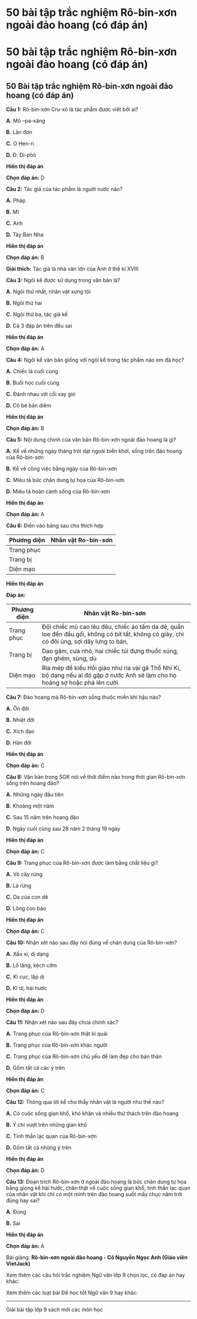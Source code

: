 # 50 bài tập trắc nghiệm Rô-bin-xơn ngoài đảo hoang (có đáp án)

# 50 bài tập trắc nghiệm Rô-bin-xơn ngoài đảo hoang (có đáp án)

## 50 Bài tập trắc nghiệm Rô-bin-xơn ngoài đảo hoang (có đáp án)

**Câu 1:** Rô-bin-xơn Cru-xô là tác phẩm được viết bởi ai?

**A.** Mô –pa-xăng

**B.** Lân đơn

**C.** O Hen-ri

**D.** Đ. Đi-phô

**Hiển thị đáp án**

**Chọn đáp án:** D

**Câu 2:** Tác giả của tác phẩm là người nước nào?

**A.** Pháp

**B.** Mĩ

**C.** Anh

**D.** Tây Ban Nha

**Hiển thị đáp án**

**Chọn đáp án:** B

**Giải thích:** Tác giả là nhà văn lớn của Anh ở thế kỉ XVIII

**Câu 3:** Ngôi kể được sử dụng trong văn bản là?

**A.** Ngôi thứ nhất, nhân vật xưng tôi

**B.** Ngôi thứ hai

**C.** Ngôi thứ ba, tác giả kể

**D.** Cả 3 đáp án trên đều sai

**Hiển thị đáp án**

**Chọn đáp án:** A

**Câu 4:** Ngôi kể văn bản giống với ngôi kể trong tác phẩm nào em đã học?

**A.** Chiếc lá cuối cùng

**B.** Buổi học cuối cùng

**C.** Đánh nhau với cối xay gió

**D.** Cô bé bán diêm

**Hiển thị đáp án**

**Chọn đáp án:** B

**Câu 5:** Nội dung chính của văn bản Rô-bin-xơn ngoài đảo hoang là gì?

**A.** Kể về những ngày tháng trôi dạt ngoài biển khơi, sống trên đảo hoang của Rô-bin-sơn

**B.** Kể về công việc hằng ngày của Rô-bin-xơn

**C.** Miêu tả bức chân dung tự họa của Rô-bin-xơn

**D.** Miêu tả hoàn cảnh sống của Rô-bin-xơn

**Hiển thị đáp án**

**Chọn đáp án:** A

**Câu 6:** Điền vào bảng sau cho thích hợp

Phương diện | Nhân vật Ro-bin-sơn  
---|---  
Trang phục |   
Trang bị |   
Diện mạo |   
**Hiển thị đáp án**

**Đáp án:**

Phương diện | Nhân vật Ro-bin-sơn  
---|---  
Trang phục | Đội chiếc mũ cao lêu đêu, chiếc áo tấm da dê, quần loe đến đầu gối, không có bít tất, không có giày, chỉ có đôi ủng, sợi dây lưng to bản,   
Trang bị | Dao găm, cưa nhỏ, hai chiếc túi đựng thuốc súng, đạn ghém, súng, dù  
Diện mạo | Ria mép để kiểu Hồi giáo như ria vài gã Thổ Nhĩ Kì, bộ dạng nếu ai đó gặp ở nước Anh sẽ làm cho họ hoảng sợ hoặc phá lên cười.  
  
**Câu 7:** Đảo hoang mà Rô-bin-xơn sống thuộc miền khí hậu nào?

**A.** Ôn đới

**B.** Nhiệt đới

**C.** Xích đạo

**D.** Hàn đới

**Hiển thị đáp án**

**Chọn đáp án:** C

**Câu 8:** Văn bản trong SGK nói về thời điểm nào trong thời gian Rô-bin-xơn sống trên hoang đảo?

**A.** Những ngày đầu tiên

**B.** Khoảng một năm

**C.** Sau 15 năm trên hoang đảo

**D.** Ngày cuối cùng sau 28 năm 2 tháng 19 ngày

**Hiển thị đáp án**

**Chọn đáp án:** C

**Câu 9:** Trang phục của Rô-bin-xơn được làm bằng chất liệu gì?

**A.** Vỏ cây rừng

**B.** Lá rừng

**C.** Da của con dê

**D.** Lông con báo

**Hiển thị đáp án**

**Chọn đáp án:** C

**Câu 10:** Nhận xét nào sau đây nói đúng về chân dung của Rô-bin-xơn?

**A.** Xấu xí, dị dạng

**B.** Lố lăng, kệch cỡm

**C.** Kì cục, lập dị

**D.** Kì dị, hài hước

**Hiển thị đáp án**

**Chọn đáp án:** D

**Câu 11:** Nhận xét nào sau đây chưa chính xác?

**A.** Trang phục của Rô-bin-xơn thật kì quái

**B.** Trang phục của Rô-bin-xơn khác người

**C.** Trang phục của Rô-bin-xơn chủ yếu để làm đẹp cho bản thân

**D.** Gồm tất cả các ý trên

**Hiển thị đáp án**

**Chọn đáp án:** C

**Câu 12:** Thông qua lời kể cho thấy nhân vật là người như thế nào?

**A.** Có cuộc sống gian khổ, khó khăn và nhiều thử thách trên đảo hoang

**B.** Ý chí vượt trên những gian khổ

**C.** Tinh thần lạc quan của Rô-bin-xơn

**D.** Gồm tất cả những ý trên

**Hiển thị đáp án**

**Chọn đáp án:** D

**Câu 13:** Đoạn trích Rô-bin-xơn ở ngoài đảo hoang là bức chân dung tự họa bằng giọng kể hài hước, chân thật về cuộc sống gian khổ, tinh thần lạc quan của nhân vật khi chỉ có một mình trên đảo hoang suốt mấy chục năm trời đúng hay sai?

**A.** Đúng

**B.** Sai

**Hiển thị đáp án**

**Chọn đáp án:** A

Bài giảng: **Rô-bin-xơn ngoài đảo hoang - Cô Nguyễn Ngọc Anh (Giáo viên VietJack)**

Xem thêm các câu hỏi trắc nghiệm Ngữ văn lớp 9 chọn lọc, có đáp án hay khác:

Xem thêm các loạt bài Để học tốt Ngữ văn 9 hay khác:

* * *

Giải bài tập lớp 9 sách mới các môn học
